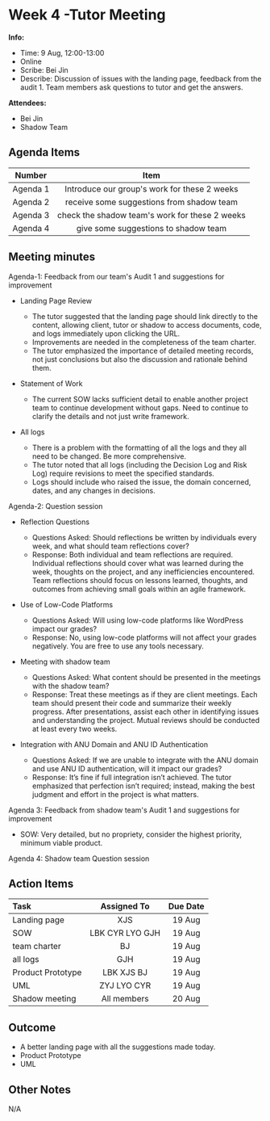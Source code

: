 # Week 4 -Tutor Meeting 
**Info:**
- Time: 9 Aug, 12:00-13:00
- Online
- Scribe: Bei Jin
- Describe: Discussion of issues with the landing page, feedback from the audit 1. Team members ask questions to tutor and get the answers.

**Attendees:**
- Bei Jin
- Shadow Team

## Agenda Items
| Number     | Item                                                               |
|:----------:|:------------------------------------------------------------------:|
| Agenda 1   | Introduce our group's work for these 2 weeks  |
| Agenda 2   | receive some suggestions from shadow team                                                 |
| Agenda 3   | check the shadow team's work for these 2 weeks|
| Agenda 4   |  give some suggestions to shadow team                                       |

## Meeting minutes
Agenda-1: Feedback from our team's Audit 1 and suggestions for improvement
  - Landing Page Review
    - The tutor suggested that the landing page should link directly to the content, allowing client, tutor or shadow  to access documents, code, and logs immediately upon clicking the URL.
    - Improvements are needed in the completeness of the team charter.
    - The tutor emphasized the importance of detailed meeting records, not just conclusions but also the discussion and rationale behind them.

  - Statement of Work
    - The current SOW lacks sufficient detail to enable another project team to continue development without gaps. Need to continue to clarify the details and not just write framework.

  - All logs
    - There is a problem with the formatting of all the logs and they all need to be changed. Be more comprehensive.
    - The tutor noted that all logs (including the Decision Log and Risk Log) require revisions to meet the specified standards.
    - Logs should include who raised the issue, the domain concerned, dates, and any changes in decisions.

Agenda-2: Question session
  - Reflection Questions
    - Questions Asked: Should reflections be written by individuals every week, and what should team reflections cover?
    - Response: Both individual and team reflections are required. Individual reflections should cover what was learned during the week, thoughts on the project, and any inefficiencies encountered. Team reflections should focus on lessons learned, thoughts, and outcomes from achieving small goals within an agile framework.

  - Use of Low-Code Platforms
    - Questions Asked: Will using low-code platforms like WordPress impact our grades?
    - Response: No, using low-code platforms will not affect your grades negatively. You are free to use any tools necessary.

  - Meeting with shadow team
    - Questions Asked: What content should be presented in the meetings with the shadow team?
    - Response: Treat these meetings as if they are client meetings. Each team should present their code and summarize their weekly progress. After presentations, assist each other in identifying issues and understanding the project. Mutual reviews should be conducted at least every two weeks.
  
  - Integration with ANU Domain and ANU ID Authentication
    - Questions Asked: If we are unable to integrate with the ANU domain and use ANU ID authentication, will it impact our grades?
    - Response: It’s fine if full integration isn’t achieved. The tutor emphasized that perfection isn’t required; instead, making the best judgment and effort in the project is what matters.

Agenda 3: Feedback from shadow team's Audit 1 and suggestions for improvement
  - SOW: Very detailed, but no propriety, consider the highest priority, minimum viable product.

Agenda 4: Shadow team Question session




## Action Items
| Task                            | Assigned To        |  Due Date  |
|:--------------------------------|:------------------:|:----------:|
| Landing page                    |  XJS               |   19 Aug   |
| SOW                             |  LBK CYR LYO GJH   |   19 Aug   |
| team charter                    |  BJ                |   19 Aug   |
| all logs                        |  GJH               |   19 Aug   |
| Product Prototype               |  LBK XJS BJ        |   19 Aug   |
| UML                             |  ZYJ LYO CYR       |   19 Aug   |
| Shadow meeting                  |  All members       |   20 Aug   |

    
## Outcome
- A better landing page with all the suggestions made today.
- Product Prototype
- UML
## Other Notes
N/A
